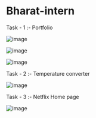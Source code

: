 # Bharat-intern

Task - 1 :-  Portfolio

![image](https://github.com/abhishekraj4444/Bharat-intern/assets/137677263/e9ac763d-1018-4d01-b186-2dd6bf44944a)

![image](https://github.com/abhishekraj4444/Bharat-intern/assets/137677263/fe43d5b6-8375-49ca-8bca-6b4b1fe9e032)

![image](https://github.com/abhishekraj4444/Bharat-intern/assets/137677263/f6fffcf3-bcc2-457f-af79-6a585c19d121)

Task - 2 :- Temperature converter

![image](https://github.com/abhishekraj4444/Bharat-intern/assets/137677263/c930ea7b-c834-4a7a-8b0d-33629eaf9aa6)

Task - 3 :- Netflix Home page

![image](https://github.com/abhishekraj4444/Bharat-intern/assets/137677263/93437913-7213-4c03-a1bc-7c0711c0d655)
